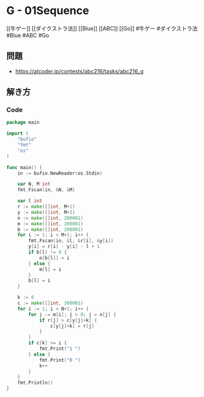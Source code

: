 # G - 01Sequence
[[牛ゲー]] [[ダイクストラ法]] [[Blue]] [[ABC]] [[Go]]
#牛ゲー #ダイクストラ法 #Blue #ABC #Go 

## 問題
- https://atcoder.jp/contests/abc216/tasks/abc216_g

## 解き方
### Code
```go
package main

import (
	"bufio"
	"fmt"
	"os"
)

func main() {
	in := bufio.NewReader(os.Stdin)

	var N, M int
	fmt.Fscan(in, &N, &M)

	var l int
	r := make([]int, M+1)
	y := make([]int, M+1)
	n := make([]int, 200001)
	m := make([]int, 200001)
	b := make([]int, 200001)
	for i := 1; i < M+1; i++ {
		fmt.Fscan(in, &l, &r[i], &y[i])
		y[i] = r[i] - y[i] - l + 1
		if b[l] != 0 {
			n[b[l]] = i
		} else {
			m[l] = i
		}
		b[l] = i
	}

	k := 0
	c := make([]int, 200001)
	for i := 1; i < N+1; i++ {
		for j := m[i]; j > 0; j = n[j] {
			if r[j] > c[y[j]+k] {
				c[y[j]+k] = r[j]
			}
		}
		if c[k] >= i {
			fmt.Print("1 ")
		} else {
			fmt.Print("0 ")
			k++
		}
	}
	fmt.Println()
}
```